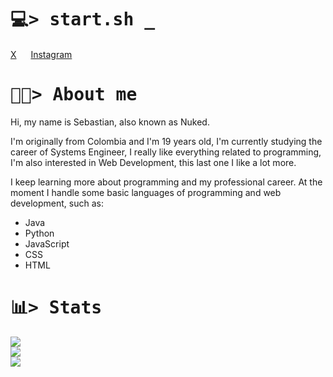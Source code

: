 <h1>
    <tt>💻> start.sh _</tt>
</h1>

<p>
    <a href="https://twitter.com/sebstnpulido/">X</a>
    <img src="https://media.giphy.com/media/P53PdzXFt2cpKSRFmK/giphy.gif" width="15" />
    <a href="https://instagram.com/sebstnp">Instagram</a>
</p>

<h1>
<tt>👨‍💻> About me</tt>
</h1>

Hi, my name is Sebastian, also known as Nuked.

I'm originally from Colombia and I'm 19 years old, I'm currently studying the career of Systems Engineer, I really like everything related to programming, I'm also interested in Web Development, this last one I like a lot more.

I keep learning more about programming and my professional career.
At the moment I handle some basic languages of programming and web development, such as:
- Java
- Python
- JavaScript
- CSS
- HTML

<h1>
<tt>📊> Stats</tt>
</h1>

![](https://github-readme-stats.vercel.app/api/top-langs/?username=NukeDevv&theme=dark&hide_border=false&include_all_commits=true&count_private=true&layout=compact)<br/>
![](https://github-readme-stats.vercel.app/api?username=NukeDevv&theme=dark&hide_border=false&include_all_commits=true&count_private=true)<br/>
![](https://github-readme-streak-stats.herokuapp.com/?user=NukeDevv&theme=dark&hide_border=false)

